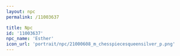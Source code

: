 ```yaml
---
layout: npc
permalink: /11003637

title: Npc
id: '11003637'
npc_name: 'Esther'
icon_url: 'portrait/npc/21000608_m_chesspiecesqueensilver_p.png'
---
```

